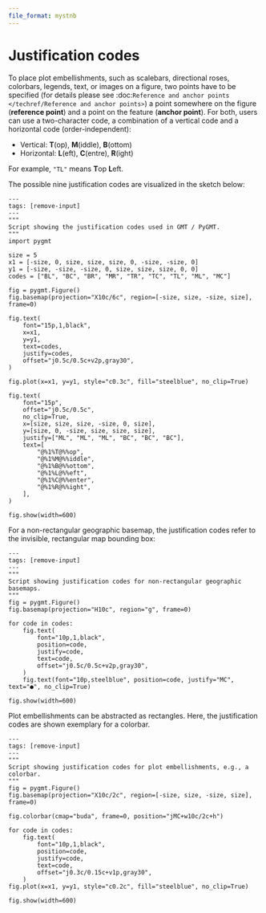 ```yaml
---
file_format: mystnb
---
```


# Justification codes

To place plot embellishments, such as scalebars, directional roses, colorbars, legends,
text, or images on a figure, two points have to be specified (for details please see
:doc:`Reference and anchor points </techref/Reference and anchor points>`) a point somewhere
on the figure (**reference point**) and a point on the feature (**anchor point**). For both,
users can use a two-character code, a combination of a vertical code and a horizontal code
(order-independent):

- Vertical: **T**(op), **M**(iddle), **B**(ottom)
- Horizontal: **L**(eft), **C**(entre), **R**(ight)

For example, `"TL"` means **T**op **L**eft.

The possible nine justification codes are visualized in the sketch below:

```{code-cell}
---
tags: [remove-input]
---
"""
Script showing the justification codes used in GMT / PyGMT.
"""
import pygmt

size = 5
x1 = [-size, 0, size, size, size, 0, -size, -size, 0]
y1 = [-size, -size, -size, 0, size, size, size, 0, 0]
codes = ["BL", "BC", "BR", "MR", "TR", "TC", "TL", "ML", "MC"]

fig = pygmt.Figure()
fig.basemap(projection="X10c/6c", region=[-size, size, -size, size], frame=0)

fig.text(
    font="15p,1,black",
    x=x1,
    y=y1,
    text=codes,
    justify=codes,
    offset="j0.5c/0.5c+v2p,gray30",
)

fig.plot(x=x1, y=y1, style="c0.3c", fill="steelblue", no_clip=True)

fig.text(
    font="15p",
    offset="j0.5c/0.5c",
    no_clip=True,
    x=[size, size, size, -size, 0, size],
    y=[size, 0, -size, size, size, size],
    justify=["ML", "ML", "ML", "BC", "BC", "BC"],
    text=[
        "@%1%T@%%op",
        "@%1%M@%%iddle",
        "@%1%B@%%ottom",
        "@%1%L@%%eft",
        "@%1%C@%%enter",
        "@%1%R@%%ight",
    ],
)

fig.show(width=600)
```

For a non-rectangular geographic basemap, the justification codes refer to the invisible,
rectangular map bounding box:

```{code-cell}
---
tags: [remove-input]
---
"""
Script showing justification codes for non-rectangular geographic basemaps.
"""
fig = pygmt.Figure()
fig.basemap(projection="H10c", region="g", frame=0)

for code in codes:
    fig.text(
        font="10p,1,black",
        position=code,
        justify=code,
        text=code,
        offset="j0.5c/0.5c+v2p,gray30",
    )
    fig.text(font="10p,steelblue", position=code, justify="MC", text="●", no_clip=True)

fig.show(width=600)
```


Plot embellishments can be abstracted as rectangles. Here, the justification codes are
shown exemplary for a colorbar.

```{code-cell}
---
tags: [remove-input]
---
"""
Script showing justification codes for plot embellishments, e.g., a colorbar.
"""
fig = pygmt.Figure()
fig.basemap(projection="X10c/2c", region=[-size, size, -size, size], frame=0)

fig.colorbar(cmap="buda", frame=0, position="jMC+w10c/2c+h")

for code in codes:
    fig.text(
        font="10p,1,black",
        position=code,
        justify=code,
        text=code,
        offset="j0.3c/0.15c+v1p,gray30",
    )
fig.plot(x=x1, y=y1, style="c0.2c", fill="steelblue", no_clip=True)

fig.show(width=600)
```
